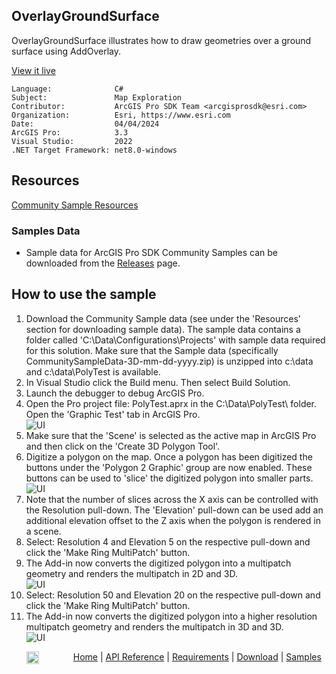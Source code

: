 ## OverlayGroundSurface

<!-- TODO: Write a brief abstract explaining this sample -->
OverlayGroundSurface illustrates how to draw geometries over a ground surface using AddOverlay.    
  


<a href="https://pro.arcgis.com/en/pro-app/sdk/" target="_blank">View it live</a>

<!-- TODO: Fill this section below with metadata about this sample-->
```
Language:              C#
Subject:               Map Exploration
Contributor:           ArcGIS Pro SDK Team <arcgisprosdk@esri.com>
Organization:          Esri, https://www.esri.com
Date:                  04/04/2024
ArcGIS Pro:            3.3
Visual Studio:         2022
.NET Target Framework: net8.0-windows
```

## Resources

[Community Sample Resources](https://github.com/Esri/arcgis-pro-sdk-community-samples#resources)

### Samples Data

* Sample data for ArcGIS Pro SDK Community Samples can be downloaded from the [Releases](https://github.com/Esri/arcgis-pro-sdk-community-samples/releases) page.  

## How to use the sample
<!-- TODO: Explain how this sample can be used. To use images in this section, create the image file in your sample project's screenshots folder. Use relative url to link to this image using this syntax: ![My sample Image](FacePage/SampleImage.png) -->
1. Download the Community Sample data (see under the 'Resources' section for downloading sample data).  The sample data contains a folder called 'C:\Data\Configurations\Projects' with sample data required for this solution.  Make sure that the Sample data (specifically CommunitySampleData-3D-mm-dd-yyyy.zip) is unzipped into c:\data and c:\data\PolyTest is available.
2. In Visual Studio click the Build menu. Then select Build Solution.  
3. Launch the debugger to debug ArcGIS Pro.  
4. Open the Pro project file: PolyTest.aprx in the C:\Data\PolyTest\ folder.  Open the 'Graphic Test' tab in ArcGIS Pro.  
![UI](Screenshots/Screen1.png)  
5. Make sure that the 'Scene' is selected as the active map in ArcGIS Pro and then click on the 'Create 3D Polygon Tool'.  
6. Digitize a polygon on the map.  Once a polygon has been digitized the buttons under the 'Polygon 2 Graphic' group are now enabled.  These buttons can be used to 'slice' the digitized polygon into smaller parts.  
![UI](Screenshots/Screen2.png)  
7. Note that the number of slices across the X axis can be controlled with the Resolution pull-down.  The 'Elevation' pull-down can be used add an additional elevation offset to the Z axis when the polygon is rendered in a scene.  
8. Select: Resolution 4 and Elevation 5 on the respective pull-down and click the 'Make Ring MultiPatch' button.  
9. The Add-in now converts the digitized polygon into a multipatch geometry and renders the multipatch in 2D and 3D.  
![UI](Screenshots/Screen3.png)  
10. Select: Resolution 50 and Elevation 20 on the respective pull-down and click the 'Make Ring MultiPatch' button.  
11. The Add-in now converts the digitized polygon into a higher resolution multipatch geometry and renders the multipatch in 3D and 3D.  
![UI](Screenshots/Screen4.png)  
  

<!-- End -->

&nbsp;&nbsp;&nbsp;&nbsp;&nbsp;&nbsp;<img src="https://esri.github.io/arcgis-pro-sdk/images/ArcGISPro.png"  alt="ArcGIS Pro SDK for Microsoft .NET Framework" height = "20" width = "20" align="top"  >
&nbsp;&nbsp;&nbsp;&nbsp;&nbsp;&nbsp;&nbsp;&nbsp;&nbsp;&nbsp;&nbsp;&nbsp;
[Home](https://github.com/Esri/arcgis-pro-sdk/wiki) | <a href="https://pro.arcgis.com/en/pro-app/latest/sdk/api-reference" target="_blank">API Reference</a> | [Requirements](https://github.com/Esri/arcgis-pro-sdk/wiki#requirements) | [Download](https://github.com/Esri/arcgis-pro-sdk/wiki#installing-arcgis-pro-sdk-for-net) | <a href="https://github.com/esri/arcgis-pro-sdk-community-samples" target="_blank">Samples</a>
